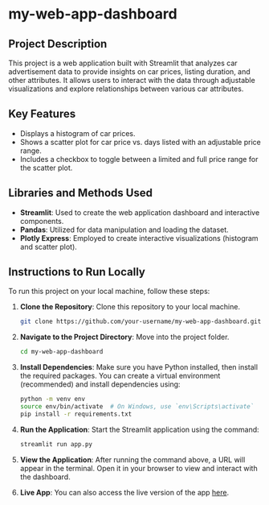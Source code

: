 # my-web-app-dashboard

## Project Description
This project is a web application built with Streamlit that analyzes car advertisement data to provide insights on car prices, listing duration, and other attributes. It allows users to interact with the data through adjustable visualizations and explore relationships between various car attributes.

## Key Features
- Displays a histogram of car prices.
- Shows a scatter plot for car price vs. days listed with an adjustable price range.
- Includes a checkbox to toggle between a limited and full price range for the scatter plot.

## Libraries and Methods Used
- **Streamlit**: Used to create the web application dashboard and interactive components.
- **Pandas**: Utilized for data manipulation and loading the dataset.
- **Plotly Express**: Employed to create interactive visualizations (histogram and scatter plot).

## Instructions to Run Locally
To run this project on your local machine, follow these steps:

1. **Clone the Repository**: Clone this repository to your local machine.
    ```bash
    git clone https://github.com/your-username/my-web-app-dashboard.git
    ```

2. **Navigate to the Project Directory**: Move into the project folder.
    ```bash
    cd my-web-app-dashboard
    ```

3. **Install Dependencies**: Make sure you have Python installed, then install the required packages. You can create a virtual environment (recommended) and install dependencies using:
    ```bash
    python -m venv env
    source env/bin/activate  # On Windows, use `env\Scripts\activate`
    pip install -r requirements.txt
    ```

4. **Run the Application**: Start the Streamlit application using the command:
    ```bash
    streamlit run app.py
    ```

5. **View the Application**: After running the command above, a URL will appear in the terminal. Open it in your browser to view and interact with the dashboard.

6. **Live App**: You can also access the live version of the app [here](https://my-web-app-dashboard.onrender.com/).
